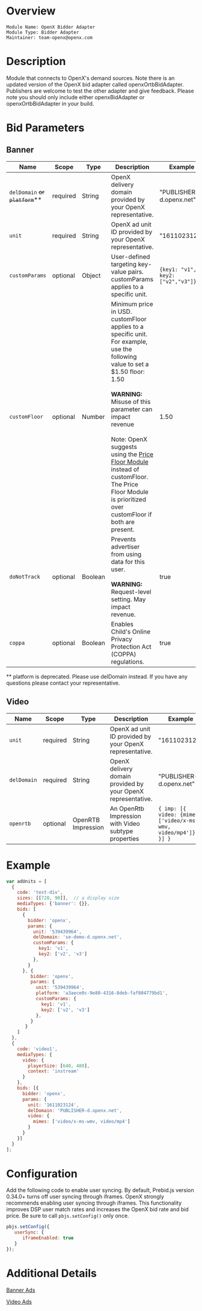 # Overview

```
Module Name: OpenX Bidder Adapter
Module Type: Bidder Adapter
Maintainer: team-openx@openx.com
```

# Description

Module that connects to OpenX's demand sources.
Note there is an updated version of the OpenX bid adapter called openxOrtbBidAdapter.
Publishers are welcome to test the other adapter and give feedback. Please note you should only include either openxBidAdapter or openxOrtbBidAdapter in your build.

# Bid Parameters
## Banner

| Name                            | Scope    | Type    | Description                                                                                                                                                                                                                                                                                                                                                                                                                   | Example                           |
|---------------------------------|----------|---------|-------------------------------------------------------------------------------------------------------------------------------------------------------------------------------------------------------------------------------------------------------------------------------------------------------------------------------------------------------------------------------------------------------------------------------|-----------------------------------|
| `delDomain` ~~or `platform`~~** | required | String  | OpenX delivery domain provided by your OpenX representative.                                                                                                                                                                                                                                                                                                                                                                  | "PUBLISHER-d.openx.net"           |
| `unit`                          | required | String  | OpenX ad unit ID provided by your OpenX representative.                                                                                                                                                                                                                                                                                                                                                                       | "1611023122"                      |
| `customParams`                  | optional | Object  | User-defined targeting key-value pairs. customParams applies to a specific unit.                                                                                                                                                                                                                                                                                                                                              | `{key1: "v1", key2: ["v2","v3"]}` |
| `customFloor`                   | optional | Number  | Minimum price in USD. customFloor applies to a specific unit. For example, use the following value to set a $1.50 floor: 1.50 <br/><br/> **WARNING:**<br/> Misuse of this parameter can impact revenue<br/><br/>Note: OpenX suggests using the [Price Floor Module](https://docs.prebid.org/dev-docs/modules/floors.html) instead of customFloor. The Price Floor Module is prioritized over customFloor if both are present. | 1.50                              |
| `doNotTrack`                    | optional | Boolean | Prevents advertiser from using data for this user. <br/><br/> **WARNING:**<br/> Request-level setting.  May impact revenue.                                                                                                                                                                                                                                                                                                   | true                              |
| `coppa`                         | optional | Boolean | Enables Child's Online Privacy Protection Act (COPPA) regulations.                                                                                                                                                                                                                                                                                                                                                            | true                              |

** platform is deprecated. Please use delDomain instead. If you have any questions please contact your representative. 

## Video

| Name        | Scope    | Type               | Description                                                  | Example                                                        |
|-------------|----------|--------------------|--------------------------------------------------------------|----------------------------------------------------------------|
| `unit`      | required | String             | OpenX ad unit ID provided by your OpenX representative.      | "1611023122"                                                   |
| `delDomain` | required | String             | OpenX delivery domain provided by your OpenX representative. | "PUBLISHER-d.openx.net"                                        |
| `openrtb`   | optional | OpenRTB Impression | An OpenRtb Impression with Video subtype properties          | `{ imp: [{ video: {mimes: ['video/x-ms-wmv, video/mp4']} }] }` |

# Example
```javascript
var adUnits = [
  {
    code: 'test-div',
    sizes: [[728, 90]],  // a display size
    mediaTypes: {'banner': {}},
    bids: [
      {
        bidder: 'openx',
        params: {
          unit: '539439964',
          delDomain: 'se-demo-d.openx.net',
          customParams: {
            key1: 'v1',
            key2: ['v2', 'v3']
          },
        }
      }, {
         bidder: 'openx',
         params: {
           unit: '539439964',
           platform: 'a3aece0c-9e80-4316-8deb-faf804779bd1',
           customParams: {
             key1: 'v1',
             key2: ['v2', 'v3']
           },
         }
       }
    ]
  },
  {
    code: 'video1',
    mediaTypes: {
      video: {
        playerSize: [640, 480],
        context: 'instream'
      }
    },
    bids: [{
      bidder: 'openx',
      params: {
        unit: '1611023124',
        delDomain: 'PUBLISHER-d.openx.net',
        video: {
          mimes: ['video/x-ms-wmv, video/mp4']
        }
      }
    }]
  }
];
```

# Configuration
Add the following code to enable user syncing. By default, Prebid.js version 0.34.0+ turns off user syncing through iframes.
OpenX strongly recommends enabling user syncing through iframes. This functionality improves DSP user match rates and increases the
OpenX bid rate and bid price. Be sure to call `pbjs.setConfig()` only once.

```javascript
pbjs.setConfig({
   userSync: {
      iframeEnabled: true
   }
});
```

# Additional Details
[Banner Ads](https://docs.openx.com/publishers/prebid-adapter-web/)

[Video Ads](https://docs.openx.com/publishers/prebid-adapter-video/)

